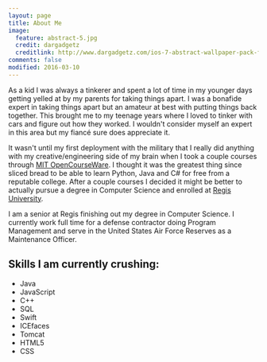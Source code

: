 ```yaml
---
layout: page
title: About Me
image:
  feature: abstract-5.jpg
  credit: dargadgetz
  creditlink: http://www.dargadgetz.com/ios-7-abstract-wallpaper-pack-for-iphone-5-and-ipod-touch-retina/
comments: false
modified: 2016-03-10
---
```


 As a kid I was always a tinkerer and spent a lot of time in my younger days getting
 yelled at by my parents for taking things apart.  I was a bonafide expert in taking things apart but an amateur at best with putting things back together.  This brought me to my teenage years where I loved to tinker with cars and figure out how they worked.  I wouldn't consider myself an expert in this area but my fiancé sure does appreciate it.  

 It wasn't until my first deployment with the military that I really did anything with my creative/engineering side of my brain when I took a couple courses through [MIT OpenCourseWare](http://ocw.mit.edu/index.htm). I thought it was the greatest thing since sliced bread to be able to learn Python, Java and C# for free from a reputable college.  After a couple courses I decided it might be better to actually pursue a degree in Computer Science and enrolled at [Regis University](regis.edu).  

 I am a senior at Regis finishing out my degree in Computer Science.  I currently work full time for a defense contractor doing Program Management and serve in the United States Air Force Reserves as a Maintenance Officer.  

## Skills I am currently crushing:

* Java
* JavaScript
* C++
* SQL
* Swift
* ICEfaces
* Tomcat
* HTML5
* CSS
